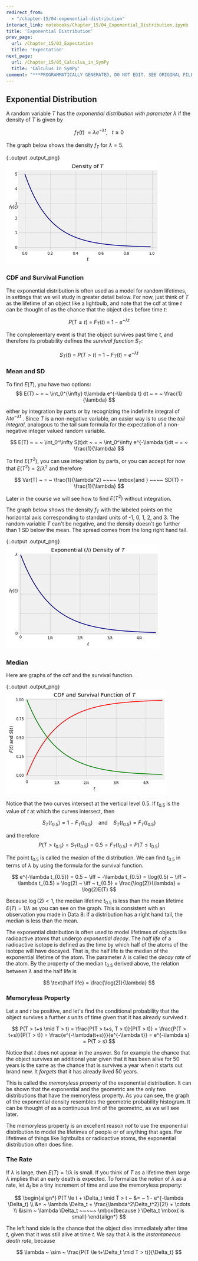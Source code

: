 ```yaml
---
redirect_from:
  - "/chapter-15/04-exponential-distribution"
interact_link: notebooks/Chapter_15/04_Exponential_Distribution.ipynb
title: 'Exponential Distribution'
prev_page:
  url: /Chapter_15/03_Expectation
  title: 'Expectation'
next_page:
  url: /Chapter_15/05_Calculus_in_SymPy
  title: 'Calculus in SymPy'
comment: "***PROGRAMMATICALLY GENERATED, DO NOT EDIT. SEE ORIGINAL FILES IN /notebooks***"
---
```


## Exponential Distribution

A random variable $T$ has the *exponential distribution with parameter $\lambda$* if the density of $T$ is given by

$$
f_T(t) ~ = \lambda e^{-\lambda t}, ~~~ t \ge 0
$$

The graph below shows the density $f_T$ for $\lambda = 5$.





{:.output .output_png}
![png](../images/Chapter_15/04_Exponential_Distribution_2_0.png)



### CDF and Survival Function
The exponential distribution is often used as a model for random lifetimes, in settings that we will study in greater detail below. For now, just think of $T$ as the lifetime of an object like a lightbulb, and note that the cdf at time $t$ can be thought of as the chance that the object dies before time $t$:

$$
P(T \le t) ~ = ~ F_T(t) ~ = ~ 1 - e^{-\lambda t}
$$

The complementary event is that the object survives past time $t$, and therefore its probability defines the *survival function* $S_T$:

$$
S_T(t) ~ = ~ P(T > t) ~ = ~ 1 - F_T(t) ~ = ~ e^{-\lambda t}
$$

### Mean and SD
To find $E(T)$, you have two options:
$$
E(T) ~ = ~ \int_0^{\infty} t\lambda e^{-\lambda t} dt ~ = ~ \frac{1}{\lambda}
$$

either by integration by parts or by recognizing the indefinite integral of $\lambda te^{-\lambda t}$ . Since $T$ is a non-negative variable, an easier way is to use the *tail integral*, analogous to the tail sum formula for the expectation of a non-negative integer valued random variable.

$$
E(T) ~ = ~ \int_0^\infty S(t)dt ~ = ~ \int_0^\infty e^{-\lambda t}dt ~ = ~ \frac{1}{\lambda}
$$

To find $E(T^2)$, you can use integration by parts, or you can accept for now that $E(T^2) = 2/\lambda^2$ and therefore 

$$
Var(T) ~ = ~ \frac{1}{\lambda^2} ~~~~ \mbox{and } ~~~~ SD(T) = \frac{1}{\lambda}
$$

Later in the course we will see how to find $E(T^2)$ without integration.

The graph below shows the density $f_T$ with the labeled points on the horizontal axis corresponding to standard units of -1, 0, 1, 2, and 3. The random variable $T$ can't be negative, and the density doesn't go further than 1 SD below the mean. The spread comes from the long right hand tail.





{:.output .output_png}
![png](../images/Chapter_15/04_Exponential_Distribution_5_0.png)



### Median
Here are graphs of the cdf and the survival function.





{:.output .output_png}
![png](../images/Chapter_15/04_Exponential_Distribution_7_0.png)



Notice that the two curves intersect at the vertical level 0.5. If $t_{0.5}$ is the value of $t$ at which the curves intersect, then

$$
S_T(t_{0.5}) = 1 - F_T(t_{0.5}) ~~~~ \text{and} ~~~~ S_T(t_{0.5}) = F_T(t_{0.5})
$$

and therefore
$$
P(T > t_{0.5}) = S_T(t_{0.5}) = 0.5 = F_T(t_{0.5}) = P(T \le t_{0.5})
$$

The point $t_{0.5}$ is called the *median* of the distribution. We can find $t_{0.5}$ in terms of $\lambda$ by using the formula for the survival function.

$$
e^{-\lambda t_{0.5}} = 0.5 ~ \iff ~ -\lambda t_{0.5} = \log(0.5) ~ \iff ~ \lambda t_{0.5} =  \log(2) ~ \iff ~ t_{0.5} = \frac{\log(2)}{\lambda} = \log(2)E(T)
$$

Because $\log(2) < 1$, the median lifetime $t_{0.5}$ is less than the mean lifetime $E(T) = 1/\lambda$ as you can see on the graph. This is consistent with an observation you made in Data 8: if a distribution has a right hand tail, the median is less than the mean.

The exponential distribution is often used to model lifetimes of objects like radioactive atoms that undergo *exponential decay*. The *half life* of a radioactive isotope is defined as the time by which half of the atoms of the isotope will have decayed. That is, the half life is the median of the exponential lifetime of the atom. The parameter $\lambda$ is called the *decay rate* of the atom. By the property of the median $t_{0.5}$ derived above, the relation between $\lambda$ and the half life is

$$
\text{half life} = \frac{\log(2)}{\lambda}
$$

### Memoryless Property
Let $s$ and $t$ be positive, and let's find the conditional probability that the object survives a further $s$ units of time given that it has already survived $t$.

$$
P(T > t+s \mid T > t) = \frac{P(T > t+s, T > t)}{P(T > t)} 
= \frac{P(T > t+s)}{P(T > t)} = \frac{e^{-\lambda(t+s)}}{e^{-\lambda t}}
= e^{-\lambda s} = P(T > s)
$$

Notice that $t$ does not appear in the answer. So for example the chance that the object survives an additional year given that it has been alive for 50 years is the same as the chance that is survives a year when it starts out brand new. It *forgets* that it has already lived 50 years. 

This is called the *memoryless property* of the exponential distribution. It can be shown that the exponential and the geometric are the only two distributions that have the memoryless property. As you can see, the graph of the exponential density resembles the geometric probability histogram. It can be thought of as a continuous limit of the geometric, as we will see later.

The memoryless property is an excellent reason *not* to use the exponential distribution to model the lifetimes of people or of anything that ages. For lifetimes of things like lightbulbs or radioactive atoms, the exponential distribution often does fine.

### The Rate
If $\lambda$ is large, then $E(T) = 1/\lambda$ is small. If you think of $T$ as a lifetime then large $\lambda$ implies that an early death is expected. To formalize the notion of $\lambda$ as a rate, let $\Delta_t$ be a tiny increment of time and use the memoryless property:

$$
\begin{align*}
P(T \le t + \Delta_t \mid T > t ~ &= ~ 1 - e^{-\lambda \Delta_t} \\
&= ~ \lambda \Delta_t + \frac{\lambda^2\Delta_t^2}{2!} + \cdots \\
&\sim ~ \lambda \Delta_t ~~~~~ \mbox{because } \Delta_t \mbox{ is small}
\end{align*}
$$

The left hand side is the chance that the object dies immediately after time $t$, given that it was still alive at time $t$. We say that $\lambda$ is the *instantaneous death rate*, because

$$
\lambda ~ \sim ~ \frac{P(T \le t+\Delta_t \mid T > t)}{\Delta_t}
$$

